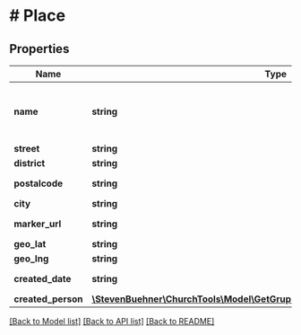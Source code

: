 # # Place

## Properties

Name | Type | Description | Notes
------------ | ------------- | ------------- | -------------
**name** | **string** | Name of the place or the person livning there | [optional]
**street** | **string** | Street | [optional]
**district** | **string** | Disctrict | [optional]
**postalcode** | **string** | Zip code of the place | [optional]
**city** | **string** | City | [optional]
**marker_url** | **string** | url for the marker icon | [optional]
**geo_lat** | **string** | Latitude | [optional]
**geo_lng** | **string** | Longitude | [optional]
**created_date** | **string** | Date of creation | [optional]
**created_person** | [**\StevenBuehner\ChurchTools\Model\GetGrupsIdPlaces200ResponseCreatedPerson**](GetGrupsIdPlaces200ResponseCreatedPerson.md) |  | [optional]

[[Back to Model list]](../../README.md#models) [[Back to API list]](../../README.md#endpoints) [[Back to README]](../../README.md)

